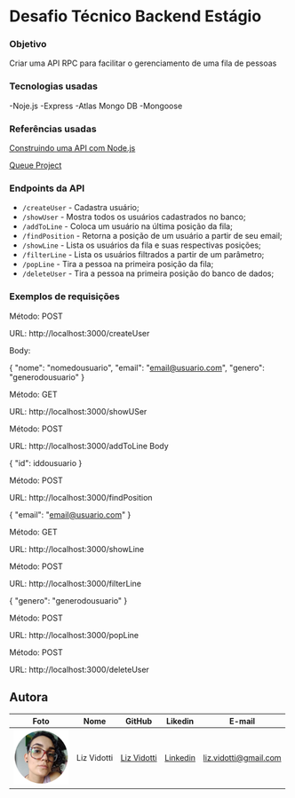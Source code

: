 # Desafio Técnico Backend Estágio

### Objetivo

Criar uma API RPC para facilitar o gerenciamento de uma fila de pessoas

### Tecnologias usadas

-Noje.js
-Express
-Atlas Mongo DB
-Mongoose

### Referências usadas

[Construindo uma API com Node.js](https://woliveiras.com.br/posts/construindo-uma-api-com-node-js-parte-1-criando-e-listando-dados/)

[Queue Project](https://github.com/rafaumlemos/queueproject)

### Endpoints da API

-   `/createUser` - Cadastra usuário;
-   `/showUser` - Mostra todos os usuários cadastrados no banco;
-   `/addToLine` - Coloca um usuário na última posição da fila;
-   `/findPosition` - Retorna a posição de um usuário a partir de seu email;
-   `/showLine` - Lista os usuários da fila e suas respectivas posições;
-   `/filterLine` - Lista os usuários filtrados a partir de um parâmetro;
-   `/popLine` - Tira a pessoa na primeira posição da fila;
-   `/deleteUser` - Tira a pessoa na primeira posição do banco de dados;

### Exemplos de requisições

Método: POST

URL: http://localhost:3000/createUser

Body:

{
"nome": "nomedousuario",
"email": "email@usuario.com",
"genero": "generodousuario"
}

Método: GET

URL: http://localhost:3000/showUSer

Método: POST

URL: http://localhost:3000/addToLine
Body

{
"id": iddousuario
}

Método: POST

URL: http://localhost:3000/findPosition

{
"email": "email@usuario.com"
}

Método: GET

URL: http://localhost:3000/showLine

Método: POST

URL: http://localhost:3000/filterLine

{
"genero": "generodousuario"
}

Método: POST

URL: http://localhost:3000/popLine

Método: POST

URL: http://localhost:3000/deleteUser

## Autora

| Foto                                       | Nome        | GitHub                                         | Likedin                                                 | E-mail                |
| ------------------------------------------ | ----------- | ---------------------------------------------- | ------------------------------------------------------- | --------------------- |
| <img src="./img/perfil.png" width="100px"> | Liz Vidotti | [Liz Vidotti](https://github.com/lizvidotti91) | [Linkedin](https://www.linkedin.com/in/elisetevidotti/) | liz.vidotti@gmail.com |
